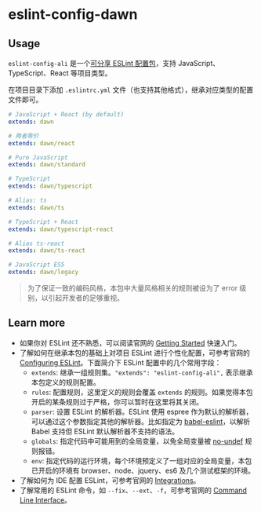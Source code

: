 # eslint-config-dawn

## Usage

`eslint-config-ali` 是一个[可分享 ESLint 配置包](http://eslint.org/docs/developer-guide/shareable-configs.html)，支持 JavaScript、TypeScript、React 等项目类型。

在项目目录下添加 `.eslintrc.yml` 文件（也支持其他格式），继承对应类型的配置文件即可。

```yaml
# JavaScript + React (by default)
extends: dawn

# 两者等价
extends: dawn/react
```

```yaml
# Pure JavaScript
extends: dawn/standard
```

```yaml
# TypeScript
extends: dawn/typescript

# Alias: ts
extends: dawn/ts
```

```yaml
# TypeScript + React
extends: dawn/typescript-react

# Alias ts-react
extends: dawn/ts-react
```

```yaml
# JavaScript ES5
extends: dawn/legacy
```

> 为了保证一致的编码风格，本包中大量风格相关的规则被设为了 error 级别，以引起开发者的足够重视。

## Learn more

- 如果你对 ESLint 还不熟悉，可以阅读官网的 [Getting Started](https://eslint.org/docs/user-guide/getting-started) 快速入门。
- 了解如何在继承本包的基础上对项目 ESLint 进行个性化配置，可参考官网的 [Configuring ESLint](https://eslint.org/docs/user-guide/configuring)。下面简介下 ESLint 配置中的几个常用字段：
  - `extends`: 继承一组规则集。`"extends": "eslint-config-ali",` 表示继承本包定义的规则配置。
  - `rules`: 配置规则，这里定义的规则会覆盖 `extends` 的规则。如果觉得本包开启的某条规则过于严格，你可以暂时在这里将其关闭。
  - `parser`: 设置 ESLint 的解析器。ESLint 使用 espree 作为默认的解析器，可以通过这个参数指定其他的解析器。比如指定为 [babel-eslint](https://npmjs.com/package/babel-eslint)，以解析 Babel 支持但 ESLint 默认解析器不支持的语法。
  - `globals`: 指定代码中可能用到的全局变量，以免全局变量被 [no-undef](http://eslint.org/docs/rules/no-undef) 规则报错。
  - `env`: 指定代码的运行环境，每个环境预定义了一组对应的全局变量，本包已开启的环境有 browser、node、jquery、es6 及几个测试框架的环境。
- 了解如何为 IDE 配置 ESLint，可参考官网的 [Integrations](http://eslint.org/docs/user-guide/integrations)。
- 了解常用的 ESLint 命令，如 `--fix`、`--ext`、`-f`，可参考官网的 [Command Line Interface](http://eslint.org/docs/user-guide/command-line-interface)。
